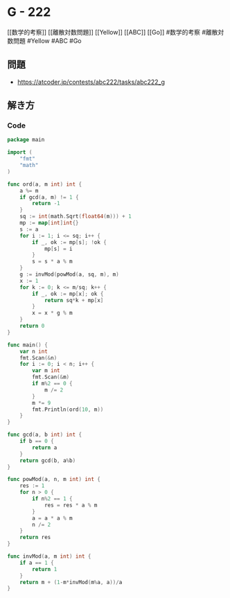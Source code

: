 # G - 222
[[数学的考察]] [[離散対数問題]] [[Yellow]] [[ABC]] [[Go]]
#数学的考察 #離散対数問題 #Yellow #ABC #Go 

## 問題
- https://atcoder.jp/contests/abc222/tasks/abc222_g

## 解き方
### Code
```go
package main

import (
	"fmt"
	"math"
)

func ord(a, m int) int {
	a %= m
	if gcd(a, m) != 1 {
		return -1
	}
	sq := int(math.Sqrt(float64(m))) + 1
	mp := map[int]int{}
	s := a
	for i := 1; i <= sq; i++ {
		if _, ok := mp[s]; !ok {
			mp[s] = i
		}
		s = s * a % m
	}
	g := invMod(powMod(a, sq, m), m)
	x := 1
	for k := 0; k <= m/sq; k++ {
		if _, ok := mp[x]; ok {
			return sq*k + mp[x]
		}
		x = x * g % m
	}
	return 0
}

func main() {
	var n int
	fmt.Scan(&n)
	for i := 0; i < n; i++ {
		var m int
		fmt.Scan(&m)
		if m%2 == 0 {
			m /= 2
		}
		m *= 9
		fmt.Println(ord(10, m))
	}
}

func gcd(a, b int) int {
	if b == 0 {
		return a
	}
	return gcd(b, a%b)
}

func powMod(a, n, m int) int {
	res := 1
	for n > 0 {
		if n%2 == 1 {
			res = res * a % m
		}
		a = a * a % m
		n /= 2
	}
	return res
}

func invMod(a, m int) int {
	if a == 1 {
		return 1
	}
	return m + (1-m*invMod(m%a, a))/a
}
```